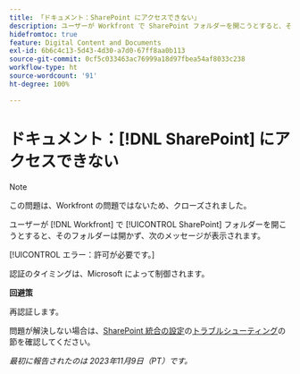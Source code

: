 ```yaml
---
title: 「ドキュメント：SharePoint にアクセスできない」
description: ユーザーが Workfront で SharePoint フォルダーを開こうとすると、そのフォルダーは開かず、メッセージが表示されます。
hidefromtoc: true
feature: Digital Content and Documents
exl-id: 6b6c4c13-5d43-4d30-a7d0-67ff8aa0b113
source-git-commit: 0cf5c033463ac76999a18d97fbea54af8033c238
workflow-type: ht
source-wordcount: '91'
ht-degree: 100%

---
```


# ドキュメント：[!DNL SharePoint] にアクセスできない

<!--WF and WFP, article live for workaround-->

>[!NOTE]
>
>この問題は、Workfront の問題ではないため、クローズされました。

ユーザーが [!DNL Workfront] で [!UICONTROL SharePoint] フォルダーを開こうとすると、そのフォルダーは開かず、次のメッセージが表示されます。

[!UICONTROL エラー：許可が必要です。]

認証のタイミングは、Microsoft によって制御されます。

**回避策**

再認証します。

問題が解決しない場合は、[SharePoint 統合の設定](https://experienceleague.adobe.com/docs/workfront/using/administration-and-setup/configure-integrations/configure-sharepoint-integration.html?lang=ja)の[トラブルシューティング](https://experienceleague.adobe.com/docs/workfront/using/administration-and-setup/configure-integrations/configure-sharepoint-integration.html?lang=ja#troubleshooting)の節を確認してください。

_最初に報告されたのは 2023年11月9日（PT）です。_
